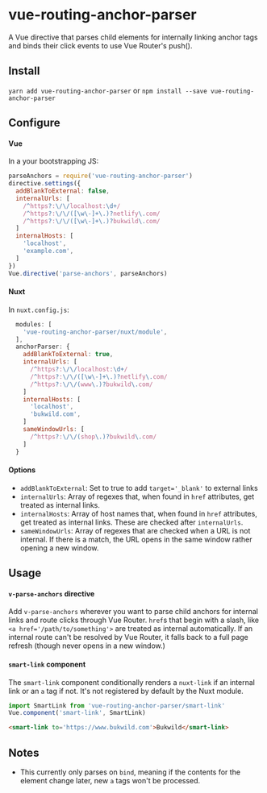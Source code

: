 # vue-routing-anchor-parser

A Vue directive that parses child elements for internally linking anchor tags and binds their click events to use Vue Router's push().

## Install

`yarn add vue-routing-anchor-parser` or `npm install --save vue-routing-anchor-parser`

## Configure

#### Vue

In a your bootstrapping JS:

```js
parseAnchors = require('vue-routing-anchor-parser')
directive.settings({
  addBlankToExternal: false,
  internalUrls: [
    /^https?:\/\/localhost:\d+/
    /^https?:\/\/([\w\-]+\.)?netlify\.com/
    /^https?:\/\/([\w\-]+\.)?bukwild\.com/
  ]
  internalHosts: [
    'localhost',
    'example.com',
  ]
})
Vue.directive('parse-anchors', parseAnchors)
```

#### Nuxt

In `nuxt.config.js`:

```js
  modules: [
    'vue-routing-anchor-parser/nuxt/module',
  ],
  anchorParser: {
    addBlankToExternal: true,
    internalUrls: [
      /^https?:\/\/localhost:\d+/
      /^https?:\/\/([\w\-]+\.)?netlify\.com/
      /^https?:\/\/(www\.)?bukwild\.com/
    ]
    internalHosts: [
      'localhost',
      'bukwild.com',
    ]
    sameWindowUrls: [
      /^https?:\/\/(shop\.)?bukwild\.com/
    ]
  }
```

#### Options

- `addBlankToExternal`: Set to true to add `target='_blank'` to external links
- `internalUrls`: Array of regexes that, when found in `href` attributes, get treated as internal links.
- `internalHosts`: Array of host names that, when found in `href` attributes, get treated as internal links.  These are checked after `internalUrls`.
- `sameWindowUrls`: Array of regexes that are checked when a URL is not internal. If there is a match, the URL opens in the same window rather opening a new window.

## Usage

#### `v-parse-anchors` directive

Add `v-parse-anchors` wherever you want to parse child anchors for internal links and route clicks through Vue Router.  `href`s that begin with a slash, like `<a href='/path/to/something'>` are treated as internal automatically.  If an internal route can't be resolved by Vue Router, it falls back to a full page refresh (though never opens in a new window.)

#### `smart-link` component

The `smart-link` component conditionally renders a `nuxt-link` if an internal link or an `a` tag if not. It's not registered by default by the Nuxt module.

```js
import SmartLink from 'vue-routing-anchor-parser/smart-link'
Vue.component('smart-link', SmartLink)
```
```html
<smart-link to='https://www.bukwild.com'>Bukwild</smart-link>
```

## Notes

- This currently only parses on `bind`, meaning if the contents for the element change later, new `a` tags won't be processed.
